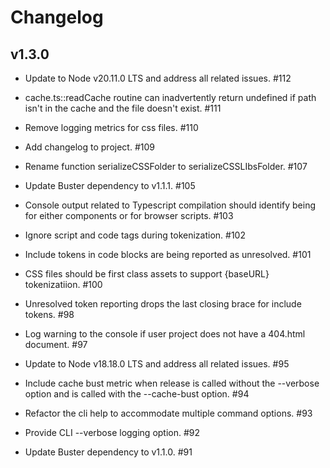 # Changelog

## v1.3.0

- Update to Node v20.11.0 LTS and address all related issues. #112 

- cache.ts::readCache routine can inadvertently return undefined if path isn't in the cache and the file doesn't exist. #111 

- Remove logging metrics for css files. #110

- Add changelog to project. #109 

- Rename function serializeCSSFolder to serializeCSSLIbsFolder. #107 

- Update Buster dependency to v1.1.1. #105 

- Console output related to Typescript compilation should identify being for either components or for browser scripts. #103 

- Ignore script and code tags during tokenization. #102 

- Include tokens in code blocks are being reported as unresolved. #101 

- CSS files should be first class assets to support {baseURL} tokenizatiion. #100 

- Unresolved token reporting drops the last closing brace for include tokens. #98 

- Log warning to the console if user project does not have a 404.html document. #97 

- Update to Node v18.18.0 LTS and address all related issues. #95 

- Include cache bust metric when release is called without the --verbose option and is called with the --cache-bust option. #94

- Refactor the cli help to accommodate multiple command options. #93 

- Provide CLI --verbose logging option. #92 

- Update Buster dependency to v1.1.0. #91 
